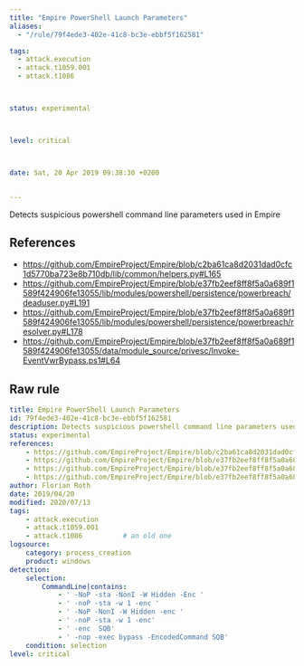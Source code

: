 ```yaml
---
title: "Empire PowerShell Launch Parameters"
aliases:
  - "/rule/79f4ede3-402e-41c8-bc3e-ebbf5f162581"

tags:
  - attack.execution
  - attack.t1059.001
  - attack.t1086



status: experimental



level: critical



date: Sat, 20 Apr 2019 09:38:30 +0200


---
```


Detects suspicious powershell command line parameters used in Empire

<!--more-->




## References

* https://github.com/EmpireProject/Empire/blob/c2ba61ca8d2031dad0cfc1d5770ba723e8b710db/lib/common/helpers.py#L165
* https://github.com/EmpireProject/Empire/blob/e37fb2eef8ff8f5a0a689f1589f424906fe13055/lib/modules/powershell/persistence/powerbreach/deaduser.py#L191
* https://github.com/EmpireProject/Empire/blob/e37fb2eef8ff8f5a0a689f1589f424906fe13055/lib/modules/powershell/persistence/powerbreach/resolver.py#L178
* https://github.com/EmpireProject/Empire/blob/e37fb2eef8ff8f5a0a689f1589f424906fe13055/data/module_source/privesc/Invoke-EventVwrBypass.ps1#L64


## Raw rule
```yaml
title: Empire PowerShell Launch Parameters
id: 79f4ede3-402e-41c8-bc3e-ebbf5f162581
description: Detects suspicious powershell command line parameters used in Empire
status: experimental
references:
    - https://github.com/EmpireProject/Empire/blob/c2ba61ca8d2031dad0cfc1d5770ba723e8b710db/lib/common/helpers.py#L165
    - https://github.com/EmpireProject/Empire/blob/e37fb2eef8ff8f5a0a689f1589f424906fe13055/lib/modules/powershell/persistence/powerbreach/deaduser.py#L191
    - https://github.com/EmpireProject/Empire/blob/e37fb2eef8ff8f5a0a689f1589f424906fe13055/lib/modules/powershell/persistence/powerbreach/resolver.py#L178
    - https://github.com/EmpireProject/Empire/blob/e37fb2eef8ff8f5a0a689f1589f424906fe13055/data/module_source/privesc/Invoke-EventVwrBypass.ps1#L64
author: Florian Roth
date: 2019/04/20
modified: 2020/07/13
tags:
    - attack.execution
    - attack.t1059.001
    - attack.t1086          # an old one
logsource:
    category: process_creation
    product: windows
detection:
    selection:
        CommandLine|contains:
            - ' -NoP -sta -NonI -W Hidden -Enc '
            - ' -noP -sta -w 1 -enc '
            - ' -NoP -NonI -W Hidden -enc '
            - ' -noP -sta -w 1 -enc'
            - ' -enc  SQB'
            - ' -nop -exec bypass -EncodedCommand SQB'
    condition: selection
level: critical

```
